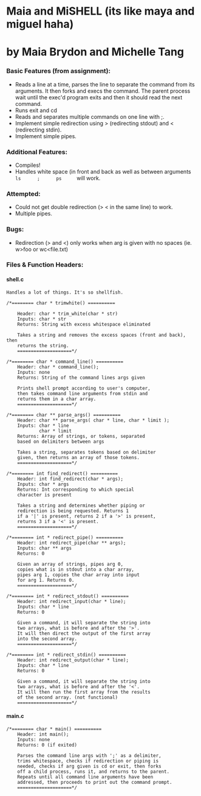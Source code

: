 # Maia and MiSHELL (its like maya and miguel haha)
# by Maia Brydon and Michelle Tang 

### Basic Features (from assignment):
* Reads a line at a time, parses the line to separate the command from its arguments. It then forks and execs the command. The parent process wait until the exec'd program exits and then it should read the next command.
* Runs exit and cd 
* Reads and separates multiple commands on one line with ;. 
* Implement simple redirection using > (redirecting stdout) and < (redirecting stdin).
* Implement simple pipes. 

### Additional Features:
* Compiles!
* Handles white space (in front and back as well as between arguments ```       ls      ;      ps      ``` will work.

### Attempted:
* Could not get double redirection (> < in the same line) to work.
* Multiple pipes. 

### Bugs:
* Redirection (> and <) only works when arg is given with no spaces (ie. w>foo or wc<file.txt)

### Files & Function Headers:

#### shell.c
	Handles a lot of things. It's so shellfish. 
	
	/*======== char * trimwhite() ==========
	
        Header: char * trim_white(char * str)
        Inputs: char * str
        Returns: String with excess whitespace eliminated

        Takes a string and removes the excess spaces (front and back), then
        returns the string.
        ====================*/
	
	/*======== char * command_line() ==========
        Header: char * command_line();
        Inputs: none
        Returns: String of the command lines args given

        Prints shell prompt according to user's computer,
        then takes command line arguments from stdin and
        returns them in a char array.
        ====================*/
	
	/*======== char ** parse_args() ==========
        Header: char ** parse_args( char * line, char * limit );
        Inputs: char * line
                char * limit
        Returns: Array of strings, or tokens, separated
        based on delimiters between args

        Takes a string, separates tokens based on delimiter
        given, then returns an array of those tokens.
        ====================*/
	
	/*======== int find_redirect() ==========
        Header: int find_redirect(char * args);
        Inputs: char * args
        Returns: Int corresponding to which special
        character is present

        Takes a string and determines whether piping or
        redirection is being requested. Returns 1
        if a '|' is present, returns 2 if a '>' is present,
        returns 3 if a '<' is present.
        ====================*/
	
	/*======== int * redirect_pipe() ==========
        Header: int redirect_pipe(char ** args);
        Inputs: char ** args
        Returns: 0

        Given an array of strings, pipes arg 0,
        copies what is in stdout into a char array,
        pipes arg 1, copies the char array into input
        for arg 1. Returns 0.
        ====================*/
	
	/*======== int * redirect_stdout() ==========
        Header: int redirect_input(char * line);
        Inputs: char * line
        Returns: 0

        Given a command, it will separate the string into
        two arrays, what is before and after the '>'. 
        It will then direct the output of the first array
        into the second array.
        ====================*/
	
	/*======== int * redirect_stdin() ==========
        Header: int redirect_output(char * line);
        Inputs: char * line
        Returns: 0

        Given a command, it will separate the string into
        two arrays, what is before and after the '<'. 
        It will then run the first array from the results 
        of the second array. (not functional)
        ====================*/
	
#### main.c

	/*======== char * main() ==========
        Header: int main();
        Inputs: none
        Returns: 0 (if exited)

        Parses the command line args with ';' as a delimiter,
        trims whitespace, checks if redirection or piping is
        needed, checks if arg given is cd or exit, then forks
        off a child process, runs it, and returns to the parent.
        Repeats until all command line arguments have been
        addressed, then proceeds to print out the command prompt.
        ====================*/
